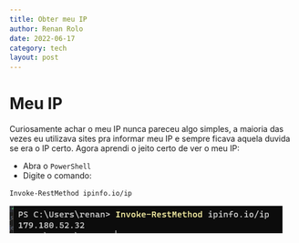 ```yaml
---
title: Obter meu IP
author: Renan Rolo
date: 2022-06-17
category: tech
layout: post
---
```


# Meu IP

Curiosamente achar o meu IP nunca pareceu algo simples, a maioria das vezes eu utilizava sites pra informar meu IP e sempre ficava aquela duvida se era o IP certo. Agora aprendi o jeito certo de ver o meu IP:

- Abra o `PowerShell` 
- Digite o comando:
```bash
Invoke-RestMethod ipinfo.io/ip
```

![obter meu ip exemplo](../_images/get-my-ip.png)